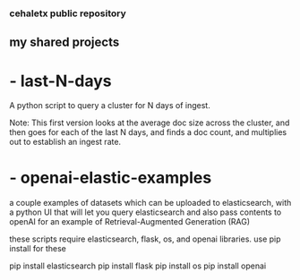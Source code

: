 ### cehaletx public repository
## my shared projects

# - last-N-days
A python script to query a cluster for N days of ingest.  

Note: This first version looks at the average doc size across the cluster, and then goes for each of the last N days, and finds a doc count, and multiplies out to establish an ingest rate.

# - openai-elastic-examples
a couple examples of datasets which can be uploaded to elasticsearch, with a python UI that will let you query elasticsearch and also pass contents to openAI for an example of Retrieval-Augmented Generation (RAG) 

these scripts require elasticsearch, flask, os, and openai libraries.  use pip install for these

pip install elasticsearch
pip install flask 
pip install os
pip install openai
